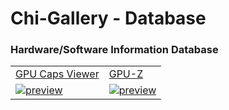 # Chi-Gallery - Database

### Hardware/Software Information Database

|||
|-|-|
|[GPU Caps Viewer](https://github.com/Shedou/Chi-Gallery/tree/main/Database/GPU-Caps-Viewer)|[GPU-Z](https://github.com/Shedou/Chi-Gallery/tree/main/Database/GPU-Z)|
|[![preview](https://github.com/Shedou/Chi-Gallery/assets/19572158/4bb176c0-802b-45c3-81ef-9525486dbd61)](https://github.com/Shedou/Chi-Gallery/tree/main/Database/GPU-Caps-Viewer)|[![preview](https://github.com/Shedou/Chi-Gallery/assets/19572158/3c4cd9a2-21e7-4def-95e8-4a643efc1359)]([https:e/GPU-Caps-Viewer](https://github.com/Shedou/Chi-Gallery/tree/main/Database/GPU-Z))|

